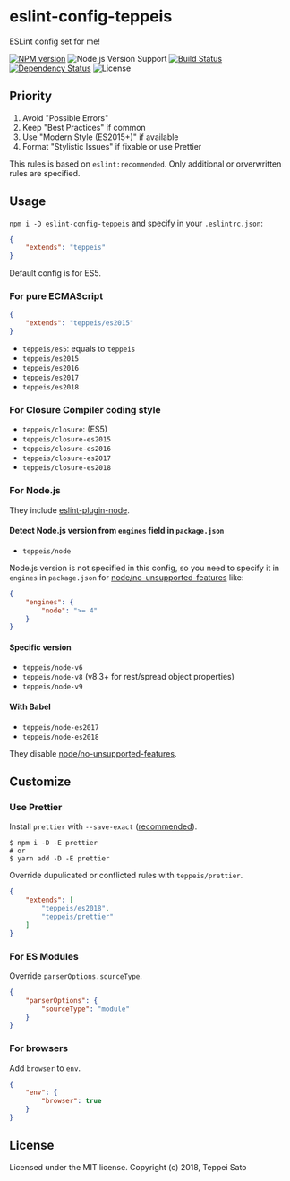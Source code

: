eslint-config-teppeis
====

ESLint config set for me!

[![NPM version][npm-image]][npm-url]
![Node.js Version Support][node-version]
[![Build Status][circleci-image]][circleci-url]
[![Dependency Status][deps-image]][deps-url]
![License][license]

## Priority

1. Avoid "Possible Errors"
2. Keep "Best Practices" if common
3. Use "Modern Style (ES2015+)" if available
4. Format "Stylistic Issues" if fixable or use Prettier

This rules is based on `eslint:recommended`.
Only additional or orverwritten rules are specified. 

## Usage

`npm i -D eslint-config-teppeis` and specify in your `.eslintrc.json`:

```json
{
    "extends": "teppeis"
}
```

Default config is for ES5.

### For pure ECMAScript

```json
{
    "extends": "teppeis/es2015"
}
```

- `teppeis/es5`: equals to `teppeis`
- `teppeis/es2015`
- `teppeis/es2016`
- `teppeis/es2017`
- `teppeis/es2018`

### For Closure Compiler coding style

- `teppeis/closure`: (ES5)
- `teppeis/closure-es2015`
- `teppeis/closure-es2016`
- `teppeis/closure-es2017`
- `teppeis/closure-es2018`

### For Node.js

They include [eslint-plugin-node](https://www.npmjs.com/package/eslint-plugin-node).

#### Detect Node.js version from `engines` field in `package.json`

- `teppeis/node`

Node.js version is not specified in this config, so you need to specify it in `engines` in `package.json` for
[node/no-unsupported-features](https://github.com/mysticatea/eslint-plugin-node/blob/master/docs/rules/no-unsupported-features.md)
like:

```json
{
    "engines": {
        "node": ">= 4"
    }
}
```

#### Specific version

- `teppeis/node-v6`
- `teppeis/node-v8` (v8.3+ for rest/spread object properties)
- `teppeis/node-v9`

#### With Babel

- `teppeis/node-es2017`
- `teppeis/node-es2018`

They disable [node/no-unsupported-features](https://github.com/mysticatea/eslint-plugin-node/blob/master/docs/rules/no-unsupported-features.md).

## Customize

### Use Prettier

Install `prettier` with `--save-exact` ([recommended](https://prettier.io/docs/en/install.html)).

```console
$ npm i -D -E prettier
# or
$ yarn add -D -E prettier
```

Override dupulicated or conflicted rules with `teppeis/prettier`.

```json
{
    "extends": [
        "teppeis/es2018",
        "teppeis/prettier"
    ]
}
```

### For ES Modules

Override `parserOptions.sourceType`.

```json
{
    "parserOptions": {
        "sourceType": "module"
    }
}
```

### For browsers

Add `browser` to `env`.

```json
{
    "env": {
        "browser": true
    }
}
```

## License

Licensed under the MIT license.
Copyright (c) 2018, Teppei Sato

[npm-image]: https://img.shields.io/npm/v/eslint-config-teppeis.svg
[npm-url]: https://npmjs.org/package/eslint-config-teppeis
[npm-downloads-image]: https://img.shields.io/npm/dm/eslint-config-teppeis.svg
[travis-image]: https://img.shields.io/travis/teppeis/eslint-config-teppeis/master.svg
[travis-url]: https://travis-ci.org/teppeis/eslint-config-teppeis
[circleci-image]: https://circleci.com/gh/teppeis/eslint-config-teppeis.svg?style=shield
[circleci-url]: https://circleci.com/gh/teppeis/eslint-config-teppeis
[deps-image]: https://img.shields.io/david/teppeis/eslint-config-teppeis.svg
[deps-url]: https://david-dm.org/teppeis/eslint-config-teppeis
[node-version]: https://img.shields.io/badge/Node.js%20support-v6,v8,v9-brightgreen.svg
[coverage-image]: https://img.shields.io/coveralls/teppeis/eslint-config-teppeis/master.svg
[coverage-url]: https://coveralls.io/github/teppeis/eslint-config-teppeis?branch=master
[license]: https://img.shields.io/npm/l/eslint-config-teppeis.svg
